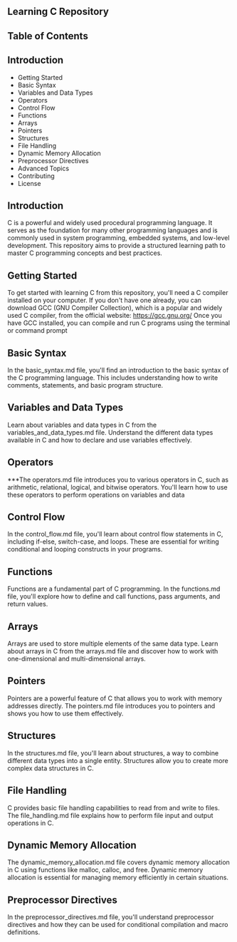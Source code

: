 ## Learning C Repository
## Table of Contents
## Introduction
* Getting Started
* Basic Syntax
* Variables and Data Types
* Operators
* Control Flow
* Functions
* Arrays
* Pointers
* Structures
* File Handling
* Dynamic Memory Allocation
* Preprocessor Directives
* Advanced Topics
* Contributing
* License
## Introduction
C is a powerful and widely used procedural programming language. It serves as the foundation for many other programming languages and is commonly used in system programming, embedded systems, and low-level development. This repository aims to provide a structured learning path to master C programming concepts and best practices.

## Getting Started
To get started with learning C from this repository, you'll need a C compiler installed on your computer. If you don't have one already, you can download GCC (GNU Compiler Collection), which is a popular and widely used C compiler, from the official website: https://gcc.gnu.org/
Once you have GCC installed, you can compile and run C programs using the terminal or command prompt
## Basic Syntax
In the basic_syntax.md file, you'll find an introduction to the basic syntax of the C programming language. This includes understanding how to write comments, statements, and basic program structure.
## Variables and Data Types
Learn about variables and data types in C from the variables_and_data_types.md file. Understand the different data types available in C and how to declare and use variables effectively.
## Operators
***The operators.md file introduces you to various operators in C, such as arithmetic, relational, logical, and bitwise operators. You'll learn how to use these operators to perform operations on variables and data
## Control Flow
In the control_flow.md file, you'll learn about control flow statements in C, including if-else, switch-case, and loops. These are essential for writing conditional and looping constructs in your programs.
## Functions
Functions are a fundamental part of C programming. In the functions.md file, you'll explore how to define and call functions, pass arguments, and return values.
## Arrays
Arrays are used to store multiple elements of the same data type. Learn about arrays in C from the arrays.md file and discover how to work with one-dimensional and multi-dimensional arrays.
## Pointers
Pointers are a powerful feature of C that allows you to work with memory addresses directly. The pointers.md file introduces you to pointers and shows you how to use them effectively.
## Structures
In the structures.md file, you'll learn about structures, a way to combine different data types into a single entity. Structures allow you to create more complex data structures in C.
## File Handling
C provides basic file handling capabilities to read from and write to files. The file_handling.md file explains how to perform file input and output operations in C.
## Dynamic Memory Allocation
The dynamic_memory_allocation.md file covers dynamic memory allocation in C using functions like malloc, calloc, and free. Dynamic memory allocation is essential for managing memory efficiently in certain situations.
## Preprocessor Directives
In the preprocessor_directives.md file, you'll understand preprocessor directives and how they can be used for conditional compilation and macro definitions.
